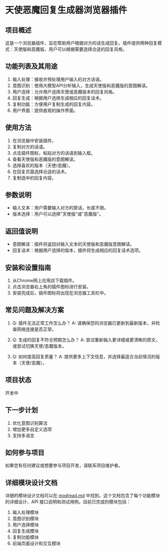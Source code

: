 # 天使恶魔回复生成器浏览器插件

## 项目概述
这是一个浏览器插件，旨在帮助用户根据对方的话生成回复。插件提供两种回复模式：天使版和恶魔版，用户可以根据需要选择合适的回复风格。

## 功能列表及其用途
1. 输入处理：接收并预处理用户输入的对方话语。
2. 意图识别：使用大模型API分析输入，生成天使版和恶魔版的意图解读。
3. 用户选择：允许用户选择天使或恶魔版本的回复风格。
4. 回复生成：根据用户选择生成相应的回复话术。
5. 复制功能：方便用户复制生成的回复内容。
6. 用户界面：提供直观的操作界面。

## 使用方法
1. 在浏览器中安装插件。
2. 复制对方的话语。
3. 点击插件图标，粘贴对方的话语到输入框。
4. 查看天使版和恶魔版的意图解读。
5. 选择喜欢的版本（天使/恶魔）。
6. 在回复页面选择合适的话术。
7. 复制选中的回复内容。

## 参数说明
- 输入文本：用户需要输入对方的原话，长度不限。
- 版本选择：用户可以选择"天使版"或"恶魔版"。

## 返回值说明
- 意图解读：插件将返回对输入文本的天使版和恶魔版意图解读。
- 回复话术：根据用户选择的版本，插件将生成相应的回复话术选项。

## 安装和设置指南
1. 从Chrome网上应用店下载插件。
2. 点击浏览器右上角的插件图标进行安装。
3. 安装完成后，插件图标将出现在浏览器工具栏中。

## 常见问题及解决方案
1. Q: 插件无法正常工作怎么办？
   A: 请确保您的浏览器已更新到最新版本，并检查网络连接是否正常。

2. Q: 生成的回复不符合预期怎么办？
   A: 尝试重新输入更详细或更清晰的原文，或尝试切换天使/恶魔版本。

3. Q: 如何提高回复质量？
   A: 提供更多上下文信息，并选择最适合当前情况的版本（天使/恶魔）。

## 项目状态
开发中

## 下一步计划
1. 优化意图识别算法
2. 增加更多自定义选项
3. 支持多语言

## 如何参与项目
如果您有任何建议或想要参与项目开发，请联系项目维护者。

## 详细模块设计文档
详细的模块设计文档可以在 [modread.md](modread.md) 中找到。这个文档包含了每个功能模块的详细设计、API 接口说明和测试用例。目前已完成的模块包括：

1. 输入处理模块
2. 意图识别模块
3. 用户选择模块
4. 回复生成模块
5. 复制功能模块
6. 前端页面设计和交互模块